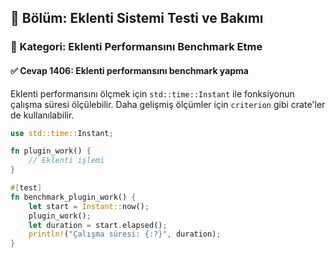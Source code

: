 ## 📘 Bölüm: Eklenti Sistemi Testi ve Bakımı  
### 🔹 Kategori: Eklenti Performansını Benchmark Etme  
#### ✅ Cevap 1406: Eklenti performansını benchmark yapma

Eklenti performansını ölçmek için `std::time::Instant` ile fonksiyonun çalışma süresi ölçülebilir. Daha gelişmiş ölçümler için `criterion` gibi crate'ler de kullanılabilir.

```rust
use std::time::Instant;

fn plugin_work() {
    // Eklenti işlemi
}

#[test]
fn benchmark_plugin_work() {
    let start = Instant::now();
    plugin_work();
    let duration = start.elapsed();
    println!("Çalışma süresi: {:?}", duration);
}
```
